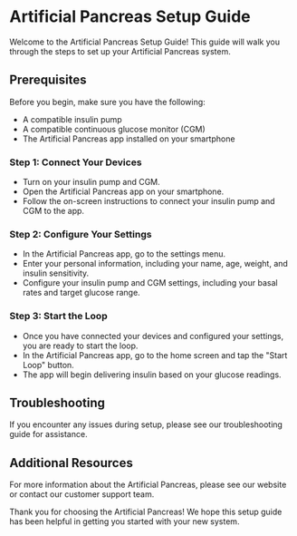 # Artificial Pancreas Setup Guide

Welcome to the Artificial Pancreas Setup Guide! This guide will walk you through the steps to set up your Artificial Pancreas system.

## Prerequisites

Before you begin, make sure you have the following:

- A compatible insulin pump
- A compatible continuous glucose monitor (CGM)
- The Artificial Pancreas app installed on your smartphone

### Step 1: Connect Your Devices

- Turn on your insulin pump and CGM.
- Open the Artificial Pancreas app on your smartphone.
- Follow the on-screen instructions to connect your insulin pump and CGM to the app.

### Step 2: Configure Your Settings

- In the Artificial Pancreas app, go to the settings menu.
- Enter your personal information, including your name, age, weight, and insulin sensitivity.
- Configure your insulin pump and CGM settings, including your basal rates and target glucose range.

### Step 3: Start the Loop

- Once you have connected your devices and configured your settings, you are ready to start the loop.
- In the Artificial Pancreas app, go to the home screen and tap the "Start Loop" button.
- The app will begin delivering insulin based on your glucose readings.

## Troubleshooting

If you encounter any issues during setup, please see our troubleshooting guide for assistance.

## Additional Resources
For more information about the Artificial Pancreas, please see our website or contact our customer support team.

Thank you for choosing the Artificial Pancreas! We hope this setup guide has been helpful in getting you started with your new system.

